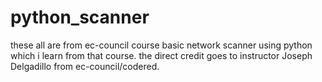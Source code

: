 # python_scanner

these all are from ec-council course basic network scanner using python which i learn from that course.
the direct credit goes to instructor Joseph Delgadillo from ec-council/codered.

